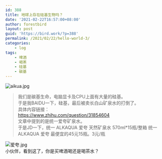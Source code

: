 ```yaml
---
id: 388
title: 地球上存在硅基生物吗？
date: '2021-02-22T16:57:00+08:00'
author: forestbird
layout: post
guid: 'https://bird.work/?p=388'
permalink: /2021/02/22/hello-world-3/
categories:
    - log
tags:
    - 啤酒
    - 喝茶
    - 硅基
    - 碳基
---
```


![aikua.jpg](http://go123.top/usr/uploads/2021/02/56816574.jpg "aikua.jpg")

> 我们是碳基生命，电脑显卡及CPU上面有大量的硅基。  
> 于是我BAIDU一下，硅基，最后被卖长白山矿泉水的打倒了。  
> 具体内容链接：  
> <https://www.zhihu.com/question/31854604>  
> 文章中提到的是统一爱夸矿泉水。  
> 于是JD一下，统一 ALKAQUA 爱夸 天然矿泉水 570ml\*15瓶/整箱 统一 ALKAQUA 爱夸 最便宜的45元15瓶。3元/瓶

![爱夸.jpg](http://go123.top/usr/uploads/2021/02/135568142.jpg "爱夸.jpg")  
小伙伴，看到这了，你是买啤酒喝还是喝茶水？